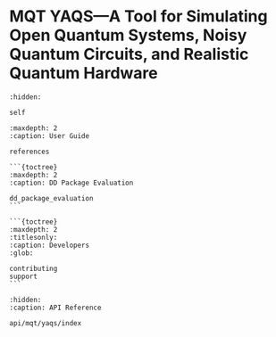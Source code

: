 # MQT YAQS—A Tool for Simulating Open Quantum Systems, Noisy Quantum Circuits, and Realistic Quantum Hardware

```{toctree}
:hidden:

self
```

```{toctree}
:maxdepth: 2
:caption: User Guide

references
```

````{only} not latex
```{toctree}
:maxdepth: 2
:caption: DD Package Evaluation

dd_package_evaluation
```

```{toctree}
:maxdepth: 2
:titlesonly:
:caption: Developers
:glob:

contributing
support
```
````

```{toctree}
:hidden:
:caption: API Reference

api/mqt/yaqs/index
```
